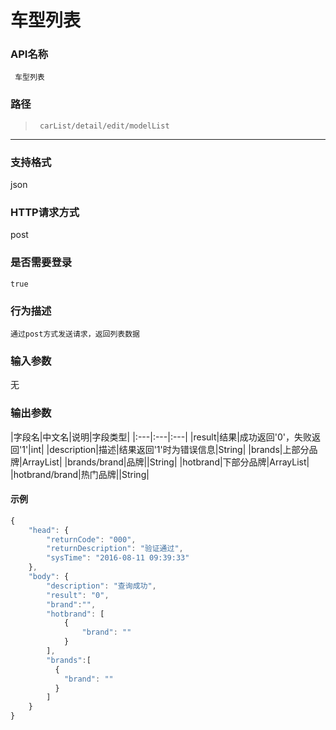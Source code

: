 # 车型列表

### **API名称**

     车型列表

### **路径**

 >      carList/detail/edit/modelList

***
###  **支持格式**

   json

###  **HTTP请求方式**

   post

###  **是否需要登录**


    true


### **行为描述** 

    通过post方式发送请求，返回列表数据


### **输入参数**

无


### **输出参数**

|字段名|中文名|说明|字段类型|
|:---|:---|:---|
|result|结果|成功返回'0'，失败返回'1'|int|
|description|描述|结果返回'1'时为错误信息|String|
|brands|上部分品牌|ArrayList|
|brands/brand|品牌||String|
|hotbrand|下部分品牌|ArrayList|
|hotbrand/brand|热门品牌||String|


#### **示例**


```javascript
{
    "head": {
        "returnCode": "000",
        "returnDescription": "验证通过",
        "sysTime": "2016-08-11 09:39:33"
    },
    "body": {
        "description": "查询成功",
        "result": "0",
        "brand":"",
        "hotbrand": [
            {
                "brand": ""
            }
        ],
        "brands":[
          {
            "brand": ""
          }
        ]
    }
}
```
